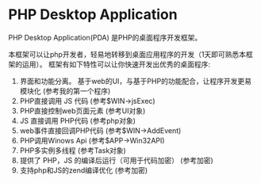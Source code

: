 PHP Desktop Application
===
PHP Desktop Application(PDA) 是PHP的桌面程序开发框架。

本框架可以让php开发者，轻易地转移到桌面应用程序的开发（1天即可熟悉本框架的运用）。
框架有如下特性可以让你快速开发出优秀的桌面程序:
  1. 界面和功能分离。 基于web的UI，与基于PHP的功能配合，让程序开发更易模块化 (参考我的第一个程序)
  2. PHP直接调用 JS 代码  (参考$WIN->jsExec)
  3. PHP直接控制web页面元素  (参考UI对象)
  4. JS 直接调用 PHP代码  (参考php对象)
  5. web事件直接回调PHP代码  (参考$WIN->AddEvent)
  6. PHP调用Winows Api  (参考$APP->Win32API)
  7. PHP多实例多线程  (参考Task对象)
  8. 提供了 PHP，JS 的编译后运行（可用于代码加密）  (参考加密)
  9. 支持php和JS的zend编译优化  (参考加密)
